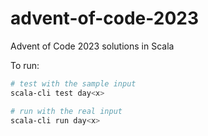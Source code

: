# advent-of-code-2023

Advent of Code 2023 solutions in Scala

To run:

```bash
# test with the sample input
scala-cli test day<x>

# run with the real input
scala-cli run day<x>
```